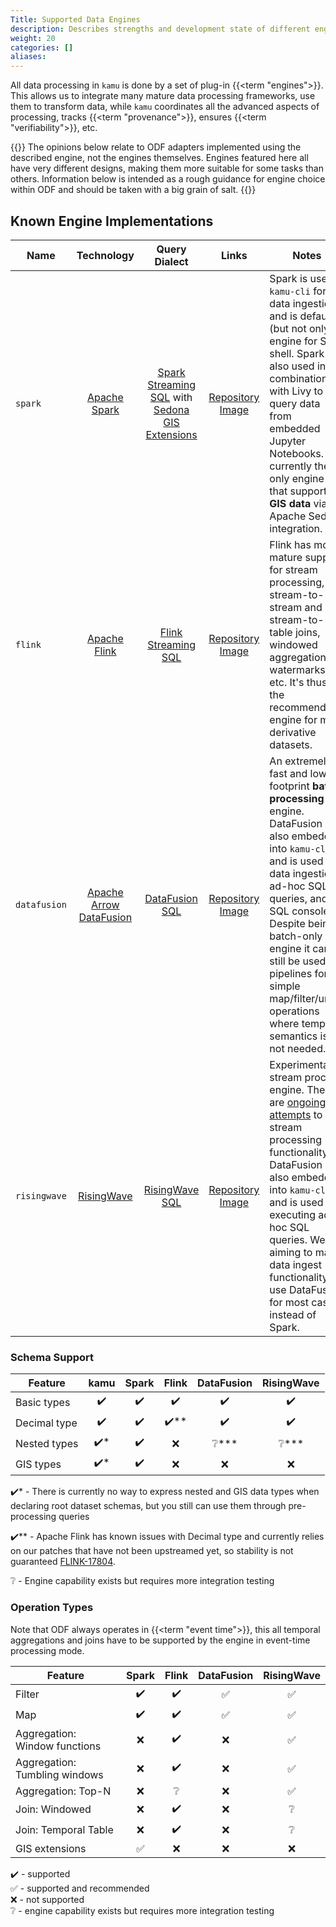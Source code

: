 ```yaml
---
Title: Supported Data Engines
description: Describes strengths and development state of different engines supported by kamu
weight: 20
categories: []
aliases:
---
```


All data processing in `kamu` is done by a set of plug-in {{<term "engines">}}. This allows us to integrate many mature data processing frameworks, use them to transform data, while `kamu` coordinates all the advanced aspects of processing, tracks {{<term "provenance">}}, ensures {{<term "verifiability">}}, etc.

{{<note>}}
The opinions below relate to ODF adapters implemented using the described engine, not the engines themselves. Engines featured here all have very different designs, making them more suitable for some tasks than others. Information below is intended as a rough guidance for engine choice within ODF and should be taken with a big grain of salt.
{{</note>}}

## Known Engine Implementations

| Name         |                              Technology                               |                                                                      Query Dialect                                                                       |                                                           Links                                                            | Notes                                                                                                                                                                                                                                                                                                                                                      |
| ------------ | :-------------------------------------------------------------------: | :------------------------------------------------------------------------------------------------------------------------------------------------------: | :------------------------------------------------------------------------------------------------------------------------: | ---------------------------------------------------------------------------------------------------------------------------------------------------------------------------------------------------------------------------------------------------------------------------------------------------------------------------------------------------------- |
| `spark`      |               [Apache Spark](https://spark.apache.org/)               | [Spark Streaming SQL](https://spark.apache.org/docs/latest/sql-ref.html) with [Sedona GIS Extensions](https://sedona.apache.org/1.5.0/api/sql/Overview/) |      [Repository](https://github.com/kamu-data/kamu-engine-spark)<br/>[Image](https://ghcr.io/kamu-data/engine-spark)      | Spark is used in `kamu-cli` for all data ingestion and is default (but not only) engine for SQL shell. Spark is also used in combination with Livy to query data from embedded Jupyter Notebooks. It's currently the only engine that supports **GIS data** via Apache Sedona integration.                                                                 |
| `flink`      |               [Apache Flink](https://flink.apache.org/)               |                     [Flink Streaming SQL](https://ci.apache.org/projects/flink/flink-docs-master/docs/dev/table/sql/gettingstarted/)                     |      [Repository](https://github.com/kamu-data/kamu-engine-flink)<br/>[Image](https://ghcr.io/kamu-data/engine-flink)      | Flink has most mature support for stream processing, like stream-to-stream and stream-to-table joins, windowed aggregations, watermarks etc. It's thus the recommended engine for most derivative datasets.                                                                                                                                                |
| `datafusion` | [Apache Arrow DataFusion](https://github.com/apache/arrow-datafusion) |                                     [DataFusion SQL](https://arrow.apache.org/datafusion/user-guide/sql/index.html)                                      | [Repository](https://github.com/kamu-data/kamu-engine-datafusion)<br/>[Image](https://ghcr.io/kamu-data/engine-datafusion) | An extremely fast and low-footprint **batch processing** engine. DataFusion is also embedded into `kamu-cli` and is used for data ingestion, ad-hoc SQL queries, and SQL console. Despite being a batch-only engine it can still be used in pipelines for simple map/filter/union operations where temporal semantics is not needed.                       |
| `risingwave` |      [RisingWave](https://github.com/risingwavelabs/risingwave)       |                                        [RisingWave SQL](https://docs.risingwave.com/docs/current/sql-references/)                                        | [Repository](https://github.com/kamu-data/kamu-engine-risingwave)<br/>[Image](https://ghcr.io/kamu-data/engine-risingwave) | Experimental stream process engine. There are [ongoing attempts](https://github.com/apache/arrow-datafusion/issues/4285) to add stream processing functionality. DataFusion is also embedded into `kamu-cli` and is used for executing ad-hoc SQL queries. We are aiming to make data ingest functionality use DataFusion for most cases instead of Spark. |

### Schema Support

| Feature      | kamu  | Spark | Flink | DataFusion | RisingWave |
| ------------ | :---: | :---: | :---: | :--------: | :--------: |
| Basic types  |   ✔️   |   ✔️   |   ✔️   |     ✔️      |     ✔️      |
| Decimal type |   ✔️   |   ✔️   |  ✔️**  |     ✔️      |     ✔️      |
| Nested types |  ✔️*   |   ✔️   |   ❌   |    ❔***    |    ❔***    |
| GIS types    |  ✔️*   |   ✔️   |   ❌   |     ❌      |     ❌      |

✔️* - There is currently no way to express nested and GIS data types when declaring root dataset schemas, but you still can use them through pre-processing queries

✔️** - Apache Flink has known issues with Decimal type and currently relies on our patches that have not been upstreamed yet, so stability is not guaranteed [FLINK-17804](https://issues.apache.org/jira/browse/FLINK-17804).

❔ - Engine capability exists but requires more integration testing


### Operation Types

Note that ODF always operates in {{<term "event time">}}, this all temporal aggregations and joins have to be supported by the engine in event-time processing mode.

| Feature                       | Spark | Flink | DataFusion | RisingWave |
| ----------------------------- | :---: | :---: | :--------: | :--------: |
| Filter                        |   ✔️   |   ✔️   |     ✅      |     ✅      |
| Map                           |   ✔️   |   ✔️   |     ✅      |     ✅      |
| Aggregation: Window functions |   ❌   |   ✔️   |     ❌      |     ✅      |
| Aggregation: Tumbling windows |   ❌   |   ✔️   |     ❌      |     ✅      |
| Aggregation: Top-N            |   ❌   |   ❔   |     ❌      |     ✅      |
| Join: Windowed                |   ❌   |   ✔️   |     ❌      |     ❔      |
| Join: Temporal Table          |   ❌   |   ✔️   |     ❌      |     ❔      |
| GIS extensions                |   ✅   |   ❌   |     ❌      |     ❌      |

✔️ - supported<br>
✅ - supported and recommended<br>
❌ - not supported<br>
❔ - engine capability exists but requires more integration testing